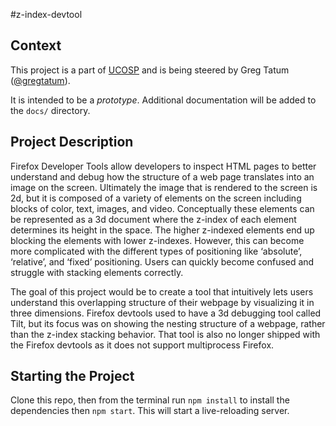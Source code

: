 #z-index-devtool
## Context
This project is a part of [UCOSP](http://ucosp.ca/) and is being steered by Greg Tatum ([@gregtatum](https://github.com/gregtatum/)).

It is intended to be a _prototype_. Additional documentation will be added to the `docs/` directory.

## Project Description

Firefox Developer Tools allow developers to inspect HTML pages to better understand and debug how the structure of a web page translates into an image on the screen. Ultimately the image that is rendered to the screen is 2d, but it is composed of a variety of elements on the screen including blocks of color, text, images, and video. Conceptually these elements can be represented as a 3d document where the z-index of each element determines its height in the space. The higher z-indexed elements end up blocking the elements with lower z-indexes. However, this can become more complicated with the different types of positioning like ‘absolute’, ‘relative’, and ‘fixed’ positioning. Users can quickly become confused and struggle with stacking elements correctly.

The goal of this project would be to create a tool that intuitively lets users understand this overlapping structure of their webpage by visualizing it in three dimensions. Firefox devtools used to have a 3d debugging tool called Tilt, but its focus was on showing the nesting structure of a webpage, rather than the z-index stacking behavior. That tool is also no longer shipped with the Firefox devtools as it does not support multiprocess Firefox.

## Starting the Project

Clone this repo, then from the terminal run `npm install` to install the dependencies then `npm start`. This will start a live-reloading server.
